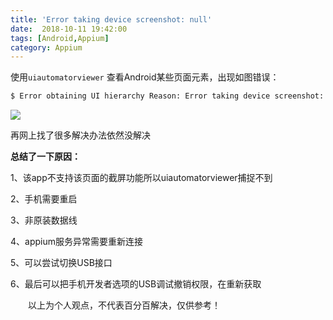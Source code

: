 ```yaml
---
title: 'Error taking device screenshot: null'
date:  2018-10-11 19:42:00
tags: [Android,Appium]
category: Appium
---
```

使用```uiautomatorviewer``` 查看Android某些页面元素，出现如图错误：
```bash
$ Error obtaining UI hierarchy Reason: Error taking device screenshot: null
```
![](https://img-blog.csdnimg.cn/img_convert/fc8af8463b3e6822ccdd940774759365.png)


再网上找了很多解决办法依然没解决

**总结了一下原因：**

1、该app不支持该页面的截屏功能所以uiautomatorviewer捕捉不到

2、手机需要重启

3、非原装数据线

4、appium服务异常需要重新连接

5、可以尝试切换USB接口

6、最后可以把手机开发者选项的USB调试撤销权限，在重新获取

　　以上为个人观点，不代表百分百解决，仅供参考！
